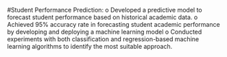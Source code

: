 #Student Performance Prediction: 
o	Developed a predictive model to forecast student performance based on historical academic data.
o	Achieved 95% accuracy rate in forecasting student academic performance by developing and deploying a machine learning model
o	Conducted experiments with both classification and regression-based machine learning algorithms to identify the most suitable approach.
